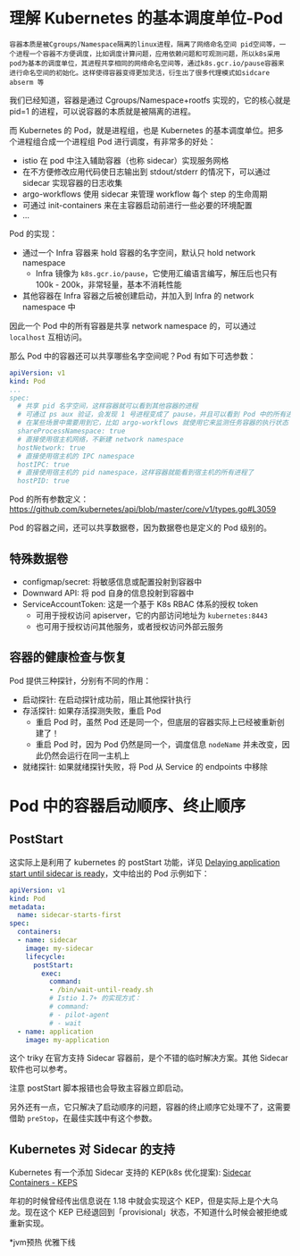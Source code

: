 # 理解 Kubernetes 的基本调度单位-Pod

```
容器本质是被Cgroups/Namespace隔离的linux进程，隔离了网络命名空间 pid空间等，一个进程一个容器不方便调度，比如调度计算问题，应用依赖问题和可观测问题，所以k8s采用pod为基本的调度单位，其进程共享相同的网络命名空间等，通过k8s.gcr.io/pause容器来进行命名空间的初始化。这样使得容器变得更加灵活，衍生出了很多代理模式如sidcare abserm 等
```

我们已经知道，容器是通过 Cgroups/Namespace+rootfs 实现的，它的核心就是 pid=1 的进程，可以说容器的本质就是被隔离的进程。

而 Kubernetes 的 Pod，就是进程组，也是 Kubernetes 的基本调度单位。把多个进程组合成一个进程组 Pod 进行调度，有非常多的好处：

- istio 在 pod 中注入辅助容器（也称 sidecar）实现服务网格
- 在不方便修改应用代码使日志输出到 stdout/stderr 的情况下，可以通过 sidecar 实现容器的日志收集
- argo-workflows 使用 sidecar 来管理 workflow 每个 step 的生命周期
- 可通过 init-containers 来在主容器启动前进行一些必要的环境配置
- ...

Pod 的实现：

- 通过一个 Infra 容器来 hold 容器的名字空间，默认只 hold network namespace
  - Infra 镜像为 `k8s.gcr.io/pause`，它使用汇编语言编写，解压后也只有 100k - 200k，非常轻量，基本不消耗性能
- 其他容器在 Infra 容器之后被创建启动，并加入到 Infra 的 network namespace 中

因此一个 Pod 中的所有容器是共享 network namespace 的，可以通过 `localhost` 互相访问。

那么 Pod 中的容器还可以共享哪些名字空间呢？Pod 有如下可选参数：

```yaml
apiVersion: v1
kind: Pod
...
spec:
  # 共享 pid 名字空间，这样容器就可以看到其他容器的进程
  # 可通过 ps aux 验证，会发现 1 号进程变成了 pause，并且可以看到 Pod 中的所有进程
  # 在某些场景中需要用到它，比如 argo-workflows 就使用它来监测任务容器的执行状态
  shareProcessNamespace: true
  # 直接使用宿主机网络，不新建 network namespace
  hostNetwork: true
  # 直接使用宿主机的 IPC namespace
  hostIPC: true
  # 直接使用宿主机的 pid namespace，这样容器就能看到宿主机的所有进程了
  hostPID: true
```

Pod 的所有参数定义：https://github.com/kubernetes/api/blob/master/core/v1/types.go#L3059

Pod 的容器之间，还可以共享数据卷，因为数据卷也是定义的 Pod 级别的。

## 特殊数据卷

- configmap/secret: 将敏感信息或配置投射到容器中
- Downward API: 将 pod 自身的信息投射到容器中
- ServiceAccountToken: 这是一个基于 K8s RBAC 体系的授权 token
  - 可用于授权访问 apiserver，它的内部访问地址为 `kubernetes:8443`
  - 也可用于授权访问其他服务，或者授权访问外部云服务

## 容器的健康检查与恢复

Pod 提供三种探针，分别有不同的作用：

- 启动探针: 在启动探针成功前，阻止其他探针执行
- 存活探针: 如果存活探测失败，重启 Pod
  - 重启 Pod 时，虽然 Pod 还是同一个，但底层的容器实际上已经被重新创建了！
  - 重启 Pod 时，因为 Pod 仍然是同一个，调度信息 `nodeName` 并未改变，因此仍然会运行在同一主机上
- 就绪探针: 如果就绪探针失败，将 Pod 从 Service 的 endpoints 中移除


# Pod 中的容器启动顺序、终止顺序


## PostStart

这实际上是利用了 kubernetes 的 postStart 功能，详见 [Delaying application start until sidecar is ready](https://medium.com/@marko.luksa/delaying-application-start-until-sidecar-is-ready-2ec2d21a7b74)，文中给出的 Pod 示例如下：

```yaml
apiVersion: v1
kind: Pod
metadata:
  name: sidecar-starts-first
spec:
  containers:
  - name: sidecar
    image: my-sidecar
    lifecycle:
      postStart:
        exec:
          command:
          - /bin/wait-until-ready.sh
          # Istio 1.7+ 的实现方式：
          # command:
          # - pilot-agent
          # - wait
  - name: application
    image: my-application
```

这个 triky 在官方支持 Sidecar 容器前，是个不错的临时解决方案。其他 Sidecar 软件也可以参考。

注意 postStart 脚本报错也会导致主容器立即启动。

另外还有一点，它只解决了启动顺序的问题，容器的终止顺序它处理不了，这需要借助 `preStop`，在最佳实践中有这个参数。

## Kubernetes 对 Sidecar 的支持

Kubernetes 有一个添加 Sidecar 支持的 KEP(k8s 优化提案): [Sidecar Containers - KEPS](https://github.com/kubernetes/enhancements/tree/master/keps/sig-node/753-sidecar-containers#implementation-history)

年初的时候曾经传出信息说在 1.18 中就会实现这个 KEP，但是实际上是个大乌龙。现在这个 KEP 已经退回到「provisional」状态，不知道什么时候会被拒绝或重新实现。



*jvm预热
优雅下线